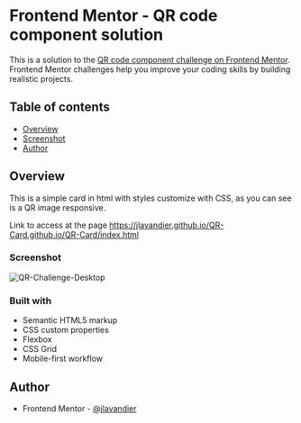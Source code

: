 # Frontend Mentor - QR code component solution

This is a solution to the [QR code component challenge on Frontend Mentor](https://www.frontendmentor.io/challenges/qr-code-component-iux_sIO_H). Frontend Mentor challenges help you improve your coding skills by building realistic projects. 

## Table of contents

- [Overview](#overview)
- [Screenshot](#screenshot)
- [Author](#author)

## Overview

This is a simple card in html with styles customize with CSS, as you can see is a QR image responsive.

Link to access at the page https://jlavandier.github.io/QR-Card.github.io/QR-Card/index.html

### Screenshot

![QR-Challenge-Desktop](https://user-images.githubusercontent.com/106609873/222870431-c23577ff-92b5-43b0-8e2e-a89205877229.png)

### Built with

- Semantic HTML5 markup
- CSS custom properties
- Flexbox
- CSS Grid
- Mobile-first workflow

## Author

- Frontend Mentor - [@jlavandier](https://www.frontendmentor.io/profile/jlavandier)
